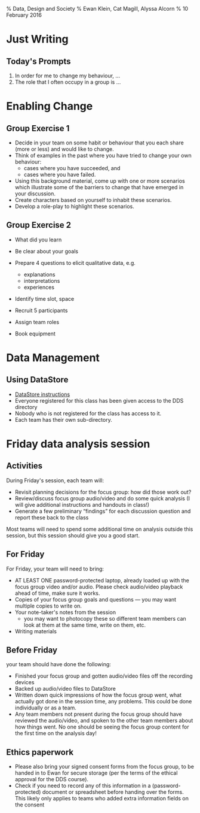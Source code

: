 % Data, Design and Society
% Ewan Klein, Cat Magill, Alyssa Alcorn
% 10 February 2016

# Just Writing

## Today's Prompts

1. In order for me to change my behaviour, ...
2. The role that I often occupy in a group is ...

# Enabling Change


## Group Exercise 1

* Decide in your team on some habit or behaviour that you each share (more or less) and would like to change.
* Think of examples in the past where you have tried to change your own behaviour:
    - cases where you have succeeded, and
    - cases where you have failed.
* Using this background material, come up with one or more scenarios which  illustrate some of the barriers to change that have emerged in your discussion. 
* Create characters based on yourself to inhabit these scenarios.
* Develop a role-play to highlight these scenarios.

## Group Exercise 2

* What did you learn

* Be clear about your goals
* Prepare 4 questions to elicit qualitative data, e.g.
    - explanations
    - interpretations
    - experiences
* Identify time slot, space
* Recruit 5 participants
* Assign team roles
* Book equipment

# Data Management 

## Using DataStore

* [DataStore instructions](https://edinburghlivinglab.github.io/dds/data_store)
* Everyone registered for this class has been given access to the DDS directory
* Nobody who is not registered for the class has access to it.
* Each team has their own sub-directory.


# Friday data analysis session

## Activities

During Friday's session, each team will:

*  Revisit planning decisions for the focus group: how did those work out?
*  Review/discuss focus group audio/video and do some quick analysis (I will give additional instructions and handouts in class!)
*  Generate a few preliminary “findings” for each discussion question and report these back to the class

Most teams will need to spend some additional time on analysis outside this session, but this session should give you a good start. 

## For Friday 

For Friday, your team will need to bring:

*  AT LEAST ONE password-protected laptop, already loaded up with the focus group video and/or audio. Please check audio/video playback ahead of time, make sure it works. 
*  Copies of your focus group goals and questions &mdash; you may want multiple copies to write on.
*  Your note-taker's notes from the session
    *  you may want to photocopy these so different team members can look at them at the same time, write on them, etc.
*  Writing materials

## Before Friday

your team should have done the following:
*  Finished your focus group and gotten audio/video files off the recording devices
*  Backed up audio/video files to DataStore 
*  Written down quick impressions of how the focus group went, what actually got done in the session time, any problems. This could be done individually or as a team.
*  Any team members not present during the focus group should have reviewed the audio/video, and spoken to the other team members about how things went. No one should be seeing the focus group content for the first time on the analysis day!

## Ethics paperwork

*  Please also bring your signed consent forms from the focus group, to be handed in to Ewan for secure storage (per the terms of the ethical approval for the DDS course). 
*  Check if you need to record any of this information in a (password-protected) document or spreadsheet before handing over the forms. This likely only applies to teams who added extra information fields on the consent 

